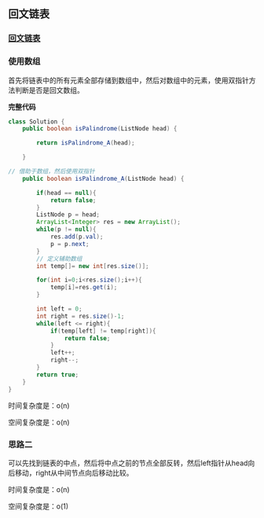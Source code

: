## 回文链表

### [回文链表](https://leetcode-cn.com/leetbook/read/top-interview-questions/xaw0rm/)

### 使用数组

首先将链表中的所有元素全部存储到数组中，然后对数组中的元素，使用双指针方法判断是否是回文数组。

**完整代码**

~~~java
class Solution {
    public boolean isPalindrome(ListNode head) {

        return isPalindrome_A(head);

    }

// 借助于数组，然后使用双指针
    public boolean isPalindrome_A(ListNode head) {

        if(head == null){
            return false;
        }
        ListNode p = head;
        ArrayList<Integer> res = new ArrayList();
        while(p != null){
            res.add(p.val);
            p = p.next;
        }
        // 定义辅助数组
        int temp[]= new int[res.size()];

        for(int i=0;i<res.size();i++){
            temp[i]=res.get(i);
        }

        int left = 0;
        int right = res.size()-1;
        while(left <= right){
            if(temp[left] != temp[right]){
                return false;
            }
            left++;
            right--;
        }
        return true;
    }
}
~~~

时间复杂度是：o(n)

空间复杂度是：o(n)

### 思路二

可以先找到链表的中点，然后将中点之前的节点全部反转，然后left指针从head向后移动，right从中间节点向后移动比较。

时间复杂度是：o(n)

空间复杂度是：o(1)